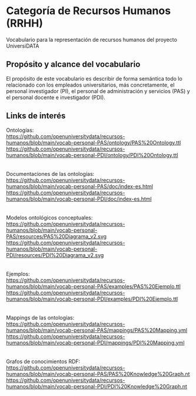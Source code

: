 # Categoría de Recursos Humanos (RRHH)
Vocabulario para la representación de recursos humanos del proyecto UniversiDATA

## Propósito y alcance del vocabulario
El propósito de este vocabulario es describir de forma semántica todo lo relacionado con los empleados universitarios, más concretamente, el personal investigador (PI), el personal de administración y servicios (PAS) y el personal docente e investigador (PDI).

## Links de interés
Ontologías: <br>
https://github.com/openuniversitydata/recursos-humanos/blob/main/vocab-personal-PAS/ontology/PAS%20Ontology.ttl <br>
https://github.com/openuniversitydata/recursos-humanos/blob/main/vocab-personal-PDI/ontology/PDI%20Ontology.ttl <br>
<br><br>
Documentaciones de las ontologías: <br>
https://github.com/openuniversitydata/recursos-humanos/blob/main/vocab-personal-PAS/doc/index-es.html <br>
https://github.com/openuniversitydata/recursos-humanos/blob/main/vocab-personal-PDI/doc/index-es.html <br>
<br><br>
Modelos ontológicos conceptuales: <br>
https://github.com/openuniversitydata/recursos-humanos/blob/main/vocab-personal-PAS/resources/PAS%20Diagrama_v2.svg <br>
https://github.com/openuniversitydata/recursos-humanos/blob/main/vocab-personal-PDI/resources/PDI%20Diagrama_v2.svg <br>
<br><br>
Ejemplos: <br>
https://github.com/openuniversitydata/recursos-humanos/blob/main/vocab-personal-PAS/examples/PAS%20Ejemplo.ttl <br>
https://github.com/openuniversitydata/recursos-humanos/blob/main/vocab-personal-PDI/examples/PDI%20Ejemplo.ttl <br>
<br><br>
Mappings de las ontologías: <br>
https://github.com/openuniversitydata/recursos-humanos/blob/main/vocab-personal-PAS/mappings/PAS%20Mapping.yml <br>
https://github.com/openuniversitydata/recursos-humanos/blob/main/vocab-personal-PDI/mappings/PDI%20Mapping.yml <br>
<br><br>
Grafos de conocimientos RDF: <br>
https://github.com/openuniversitydata/recursos-humanos/blob/main/vocab-personal-PAS/PAS%20Knowledge%20Graph.nt <br>
https://github.com/openuniversitydata/recursos-humanos/blob/main/vocab-personal-PDI/PDI%20Knowledge%20Graph.nt <br>
<br><br>
